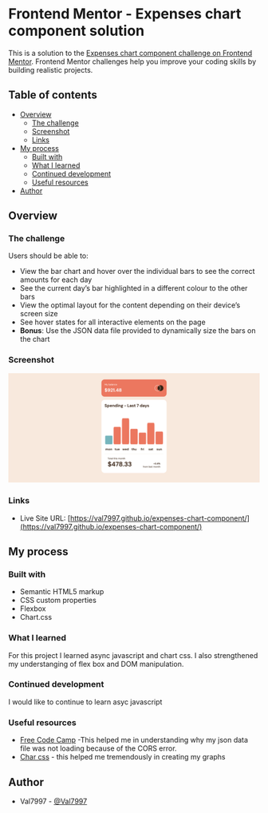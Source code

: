 # Frontend Mentor - Expenses chart component solution

This is a solution to the [Expenses chart component challenge on Frontend Mentor](https://www.frontendmentor.io/challenges/expenses-chart-component-e7yJBUdjwt). Frontend Mentor challenges help you improve your coding skills by building realistic projects.

## Table of contents

- [Overview](#overview)
  - [The challenge](#the-challenge)
  - [Screenshot](#screenshot)
  - [Links](#links)
- [My process](#my-process)
  - [Built with](#built-with)
  - [What I learned](#what-i-learned)
  - [Continued development](#continued-development)
  - [Useful resources](#useful-resources)
- [Author](#author)

## Overview

### The challenge

Users should be able to:

- View the bar chart and hover over the individual bars to see the correct amounts for each day
- See the current day’s bar highlighted in a different colour to the other bars
- View the optimal layout for the content depending on their device’s screen size
- See hover states for all interactive elements on the page
- **Bonus**: Use the JSON data file provided to dynamically size the bars on the chart

### Screenshot

![](./images/Screenshot%202022-09-05%20at%2014-29-48%20Frontend%20Mentor%20Expenses%20chart%20component.png)

### Links

- Live Site URL: [https://val7997.github.io/expenses-chart-component/](https://val7997.github.io/expenses-chart-component/)

## My process

### Built with

- Semantic HTML5 markup
- CSS custom properties
- Flexbox
- Chart.css

### What I learned

For this project I learned async javascript and chart css. I also strengthened my understanging of flex box and DOM manipulation.

### Continued development

I would like to continue to learn asyc javascript

### Useful resources

- [Free Code Camp](https://www.freecodecamp.org/news/how-to-read-json-file-in-javascript/) -This helped me in understanding why my json data file was not loading because of the CORS error.
- [Char css](https://chartscss.org/charts/bar/) - this helped me tremendously in creating my graphs

## Author

- Val7997 - [@Val7997](https://www.frontendmentor.io/profile/Val7997)
